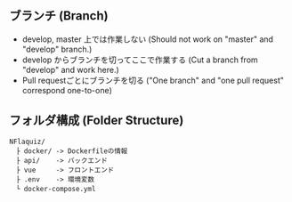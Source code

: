 ## ブランチ (Branch)
* develop, master 上では作業しない (Should not work on "master" and "develop" branch.)
* develop からブランチを切ってここで作業する (Cut a branch from "develop" and work here.)
* Pull requestごとにブランチを切る ("One branch" and "one pull request" correspond one-to-one)

## フォルダ構成 (Folder Structure)
```
NFlaquiz/
　├ docker/ -> Dockerfileの情報
　├ api/    -> バックエンド
　├ vue     -> フロントエンド
　├ .env    -> 環境変数
　└ docker-compose.yml
 ```
